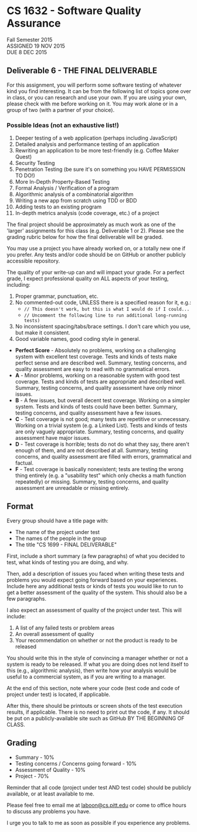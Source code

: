 # CS 1632 - Software Quality Assurance  
Fall Semester 2015  
ASSIGNED 19 NOV 2015  
DUE 8 DEC 2015  

## Deliverable 6 - THE FINAL DELIVERABLE

For this assignment, you will perform some software testing of whatever kind you find interesting.  It can be from the following list of topics gone over in class, or you can research and use your own.  If you are using your own, please check with me before working on it.  You may work alone or in a group of two (with a partner of your choice).

### Possible Ideas (not an exhaustive list!)

1. Deeper testing of a web application (perhaps including JavaScript)
2. Detailed analysis and performance testing of an application
3. Rewriting an application to be more test-friendly (e.g. Coffee Maker Quest)
3. Security Testing
3. Penetration Testing (be sure it's on something you HAVE PERMISSION TO DO!)
6. More In-Depth Property-Based Testing
7. Formal Analysis / Verification of a program
8. Algorithmic analysis of a combinatorial algorithm
9. Writing a new app from scratch using TDD or BDD
10. Adding tests to an existing program 
11. In-depth metrics analysis (code coverage, etc.) of a project

The final project should be approximately as much work as one of the 'larger' assignments for this class (e.g. Deliverable 1 or 2).  Please see the grading rubric below for how the final deliverable will be graded.

You may use a project you have already worked on, or a totally new one if you prefer.  Any tests and/or code should be on GitHub or another publicly accessible repository.

The quality of your write-up can and will impact your grade.  For a perfect grade, I expect
professional quality on ALL aspects of your testing, including:

1. Proper grammar, punctuation, etc.
2. No commented-out code, UNLESS there is a specified reason for it, e.g.:
   * `// This doesn't work, but this is what I would do if I could...`
   * `// Uncomment the following line to run additional long-running tests)`
3. No inconsistent spacing/tabs/brace settings.  I don't care which you use, but make
    it consistent.
4. Good variable names, good coding style in general.

* **Perfect Score** - Absolutely no problems, working on a challenging system with excellent
   test coverage.  Tests and kinds of tests make perfect sense and are described well.
   Summary, testing concerns, and quality assessment are easy to read with no grammatical
   errors.
* **A** - Minor problems, working on a reasonable system with good test coverage.  Tests and
   kinds of tests are appropriate and described well.  Summary, testing concerns, and
   quality assessment have only minor issues.
* **B** - A few issues, but overall decent test coverage.  Working on a simpler system.
     Tests and kinds of tests could have been better.  Summary, testing concerns, and
     quality assessment have a few issues.
* **C** - Test coverage is not good; many tests are repetitive or unnecessary.  Working on a
      trivial system (e.g. a Linked List). Tests and kinds of tests are only vaguely appropriate.
      Summary, testing concerns, and quality assessment have major issues.
* **D** - Test coverage is horrible; tests do not do what they say, there aren't enough of them,
     and are not described at all.  Summary, testing concerns, and quality assessment are
     filled with errors, grammatical and factual.
* **F** - Test coverage is basically nonexistent; tests are testing the wrong thing entirely
     (e.g. a "usability test" which only checks a math function repeatedly) or missing.
     Summary, testing concerns, and quality assessment are unreadable or missing
    entirely.

## Format
Every group should have a title page with:
* The name of the project under test
* The names of the people in the group
* The title "CS 1699 - FINAL DELIVERABLE"

First, include a short summary (a few paragraphs) of what you decided to test, what kinds of
testing you are doing, and why.

Then, add a description of issues you faced when writing these tests and problems you would
expect going forward based on your experiences.  Include here any additional tests or kinds of
tests you would like to run to get a better assessment of the quality of the system.  This should
also be a few paragraphs.

I also expect an assessment of quality of the project under test.  This will include:

1. A list of any failed tests or problem areas
2. An overall assessment of quality
3. Your recommendation on whether or not the product is ready to be released

You should write this in the style of convincing a manager whether or not a system is ready to be released.  If what you are doing does not lend itself to this (e.g., algorithmic analysis), then write how your analysis would be useful to a commercial system, as if you are writing to a manager.

At the end of this section, note where your code (test code and code of project under test) is located, if applicable.

After this, there should be printouts or screen shots of the test execution results, if applicable.  There is no need to print out the code, if any.  It should be put on a publicly-available site such as GitHub BY THE BEGINNING OF CLASS.

## Grading
* Summary - 10%
* Testing concerns / Concerns going forward - 10%
* Assessment of Quality - 10%
* Project - 70%

Reminder that all code (project under test AND test code) should be publicly available, or at least available to me.

Please feel free to email me at laboon@cs.pitt.edu or come to office hours to discuss any problems you have.

I urge you to talk to me as soon as possible if you experience any problems.
